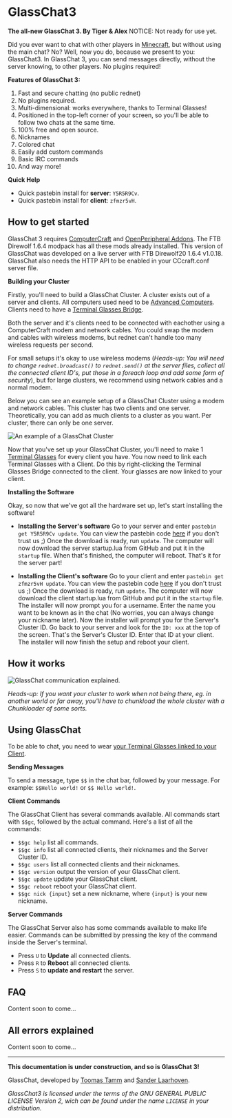 GlassChat3
==========
**The all-new GlassChat 3. By Tiger & Alex**
NOTICE: Not ready for use yet.

Did you ever want to chat with other players in [Minecraft](http://minecraft.net), but without using the main chat? No? Well, now you do, because we present to you: GlassChat3.
In GlassChat 3, you can send messages directly, without the server knowing, to other players. No plugins required!

**Features of GlassChat 3:**
1. Fast and secure chatting (no public rednet)
2. No plugins required.
3. Multi-dimensional: works everywhere, thanks to Terminal Glasses!
4. Positioned in the top-left corner of your screen, so you'll be able to follow two chats at the same time.
5. 100% free and open source.
6. Nicknames
7. Colored chat
8. Easily add custom commands
9. Basic IRC commands
10. And way more!



**Quick Help**
- Quick pastebin install for **server**: `Y5R5R9Cv`.
- Quick pastebin install for **client**: `zfmzr5vH`.

## How to get started ##
GlassChat 3 requires [ComputerCraft](http://computercraft.info) and [OpenPeripheral Addons](http://openmods.info/). 
The FTB Direwolf 1.6.4 modpack has all these mods already installed. This version of GlassChat was developed on a live server with FTB Direwolf20 1.6.4 v1.0.18. GlassChat also needs the HTTP API to be enabled in your CCcraft.conf  server file.

**Building your Cluster**

Firstly, you'll need to build a GlassChat Cluster. A cluster exists out of a server and clients. 
All computers used need to be [Advanced Computers](http://ftbwiki.org/Advanced_Computer). 
Clients need to have a [Terminal Glasses Bridge](http://wiki.technicpack.net/Terminal_Glasses_Bridge). 

Both the server and it's clients need to be connected with eachother using a ComputerCraft modem and network cables. You could swap the modem and cables with wireless modems, but rednet can't handle too many wireless requests per second. 

For small setups it's okay to use wireless modems (*Heads-up: You will need to change `rednet.broadcast()` to `rednet.send()` at the server files, collect all the connected client ID's, put those in a foreach loop and add some form of security*), but for large clusters, we recommend using network cables and a normal modem.

Below you can see an example setup of a GlassChat Cluster using a modem and network cables. This cluster has two clients and one server. Theoretically, you can add as much clients to a cluster as you want. Per cluster, there can only be one server.

![An example of a GlassChat Cluster](http://assets.gingergaming.com/img/glasschat/setup.png)

Now that you've set up your GlassChat Cluster, you'll need to make 1 [Terminal Glasses](http://wiki.technicpack.net/Terminal_Glasses) for every client you have. You now need to link each Terminal Glasses with a Client. Do this by right-clicking the Terminal Glasses Bridge connected to the client. Your glasses are now linked to your client.

**Installing the Software**

Okay, so now that we've got all the hardware set up, let's start installing the software!

- **Installing the Server's software** 
Go to your server and enter `pastebin get Y5R5R9Cv update`. You can view the pastebin code [here](http://pastebin.com/Y5R5R9Cv) if you don't trust us ;)
Once the download is ready, run `update`. The computer will now download the server startup.lua from GitHub and put it in the `startup` file. When that's finished, the computer will reboot. That's it for the server part!

- **Installing the Client's software** 
Go to your client and enter `pastebin get zfmzr5vH update`. You can view the pastebin code [here](http://pastebin.com/zfmzr5vH) if you don't trust us ;)
Once the download is ready, run `update`. The computer will now download the client startup.lua from GitHub and put it in the `startup` file. The installer will now prompt you for a username. Enter the name you want to be known as in the chat (No worries, you can always change your nickname later). 
Now the installer will prompt you for the Server's Cluster ID. Go back to your server and look for the `ID: xxx` at the top of the screen. That's the Server's Cluster ID. Enter that ID at your client. The installer will now finish the setup and reboot your client.

## How it works ##
![GlassChat communication explained.](http://assets.gingergaming.com/img/glasschat/glasschat-map.png)

*Heads-up: If you want your cluster to work when not being there, eg. in another world or far away, you'll have to chunkload the whole cluster with a Chunkloader of some sorts.*

## Using GlassChat ##
To be able to chat, you need to wear [your Terminal Glasses linked to your Client](https://github.com/lesander/GlassChat3#how-to-get-started).

**Sending Messages**

To send a message, type `$$` in the chat bar, followed by your message. For example: `$$Hello world!` or `$$ Hello world!`.

**Client Commands**

The GlassChat Client has several commands available. All commands start with `$$gc`, followed by the actual command. Here's a list of all the commands:
- `$$gc help` list all commands.
- `$$gc info` list all connected clients, their nicknames and the Server Cluster ID.
- `$$gc users` list all connected clients and their nicknames.
- `$$gc version` output the version of your GlassChat client.
- `$$gc update` update your GlassChat client.
- `$$gc reboot` reboot your GlassChat client.
- `$$gc nick {input}` set a new nickname, where `{input}` is your new nickname.

**Server Commands**

The GlassChat Server also has some commands available to make life easier. Commands can be submitted by pressing the key of the command inside the Server's terminal.
- Press `U` to **Update** all connected clients.
- Press `R` to **Reboot** all connected clients.
- Press `S` to **update and restart** the server.

## FAQ ##
Content soon to come...

## All errors explained ##
Content soon to come...



----------
**This documentation is under construction, and so is GlassChat 3!**

GlassChat, developed by [Toomas Tamm](http://github.com/tiiger87) and [Sander Laarhoven](http://github.com/lesander).

*GlassChat3 is licensed under the terms of the GNU GENERAL PUBLIC LICENSE Version 2, wich can be found under the name `LICENSE` in your distribution.*
